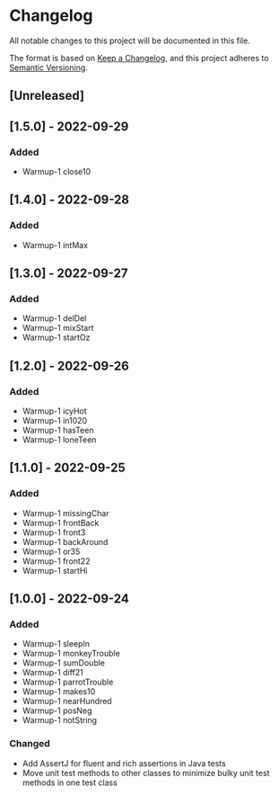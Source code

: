 # Changelog
All notable changes to this project will be documented in this file.

The format is based on [Keep a Changelog](https://keepachangelog.com/en/1.0.0/),
and this project adheres to [Semantic Versioning](https://semver.org/spec/v2.0.0.html).

## [Unreleased]

## [1.5.0] - 2022-09-29
### Added
- Warmup-1 close10

## [1.4.0] - 2022-09-28
### Added
- Warmup-1 intMax

## [1.3.0] - 2022-09-27
### Added
- Warmup-1 delDel
- Warmup-1 mixStart
- Warmup-1 startOz

## [1.2.0] - 2022-09-26
### Added
- Warmup-1 icyHot
- Warmup-1 in1020
- Warmup-1 hasTeen
- Warmup-1 loneTeen
 
## [1.1.0] - 2022-09-25
### Added
- Warmup-1 missingChar
- Warmup-1 frontBack
- Warmup-1 front3
- Warmup-1 backAround
- Warmup-1 or35
- Warmup-1 front22
- Warmup-1 startHi

## [1.0.0] - 2022-09-24
### Added
- Warmup-1 sleepIn
- Warmup-1 monkeyTrouble
- Warmup-1 sumDouble
- Warmup-1 diff21
- Warmup-1 parrotTrouble
- Warmup-1 makes10
- Warmup-1 nearHundred
- Warmup-1 posNeg
- Warmup-1 notString

### Changed
- Add AssertJ for fluent and rich assertions in Java tests
- Move unit test methods to other classes to minimize bulky unit test methods in one test class